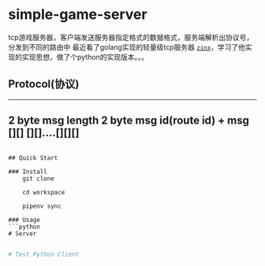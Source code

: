 # simple-game-server
tcp游戏服务器，客户端发送服务器指定格式的数据格式，服务端解析出协议号，分发到不同的路由中
最近看了golang实现的轻量级tcp服务器 [```zinx```](https://github.com/aceld/zinx)，学习了他实现的实现思想，做了个python的实现版本。。。

## Protocol(协议)

-------------------------------------------------------------------------
  2 byte msg length       2 byte msg id(route id)  + msg
         [][]                 [][]....[][][]
-------------------------------------------------------------------------
```

## Quick Start

### Install
    git clone 

    cd workspace
    
    pipenv sync

### Usage
```python
# Server


```

```python
# Test Python Client

```
